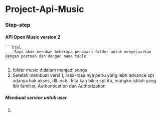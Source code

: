 # Project-Api-Music

### Step-step

#### API Open Music version 2

    ```html
        Saya akan merubah beberapa penamaan folder untuk menyesuaikan dengan postman dan dengan nama table
    ```

1. folder music didalam menjadi songs
2. Setelah membuat versi 1, rasa-rasa nya perlu yang lebh advance spt adanya hak akses, dll. nah.. kita kan bikin spt itu, mungkn istilah yang lbh familiar, Authentication dan Authorization

##### Membuat service untuk user

1.
